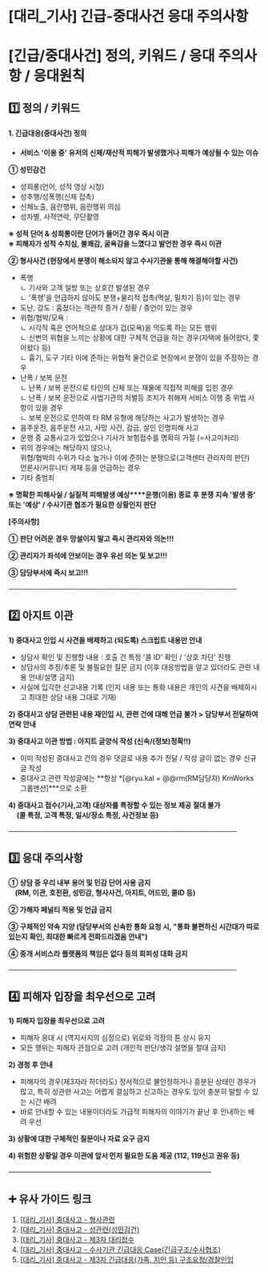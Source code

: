 # [대리_기사] 긴급-중대사건 응대 주의사항

**[긴급/중대사건] 정의, 키워드 / 응대 주의사항 / 응대원칙**
======================================

**1️⃣ 정의 / 키워드**
----------------

#### **1. 긴급대응(중대사건) 정의**

* **서비스 '이용 중' 유저의 신체/재산적 피해가 발생했거나 피해가 예상될 수 있는 이슈**

**① 성민감건**

* 성희롱(언어, 성적 영상 시청)
* 성추행/성폭행(신체 접촉)
* 신체노출, 음란행위, 음란행위 의심
* 성차별, 사적연락, 무단촬영

**※ 성적 단어 & 성희롱이란 단어가 들어간 경우 즉시 이관**  
**※ 피해자가 성적 수치심, 불쾌감, 굴욕감을 느꼈다고 발언한 경우 즉시 이관**

**② 형사사건 (현장에서 분쟁이 해소되지 않고 수사기관을 통해 해결해야할 사건)**

* 폭행  
  ㄴ 기사와 고객 일방 또는 상호간 발생된 경우  
  ㄴ '폭행'을 언급하지 않아도 분쟁+물리적 접촉(멱살, 밀치기 등)이 있는 경우
* 도난, 강도 : 훔쳤다는 객관적 증거 / 정황 / 증언이 있는 경우
* 위협/협박/모욕 :  
  ㄴ 시각적 혹은 언어적으로 상대가 겁(모욕)을 먹도록 하는 모든 행위  
  ㄴ 신변의 위협을 느끼는 상황에 대한 구체적 언급을 하는 경우(자택에 들어왔다, 쫓아왔다 등)   
  ㄴ 흉기, 도구 기타 이에 준하는 위협적 물건으로 현장에서 분쟁이 있을 주장하는 경우
* 난폭 / 보복 운전  
  ㄴ 난폭 / 보복 운전으로 타인의 신체 또는 재물에 직접적 피해를 입힌 경우  
  ㄴ 난폭 / 보복 운전으로 사법기관의 처벌등 조치가 취해져 서비스 이행 중 위법 사항이 있을 경우  
  ㄴ 보복 운전으로 인하여 타 RM 유형에 해당하는 사고가 발생하는 경우
* 음주운전, 음주운전 사고, 사망 사건, 감금, 살인 인명피해 사고
* 운행 중 교통사고가 있었으나 기사가 보험접수를 명확히 거절 (=사고미처리)
* 위의 경우에는 해당하지 않으나,  
  위협/협박의 수위가 다소 높거나 이에 준하는 분쟁으로(고객센터 관리자의 판단)  
  언론사/커뮤니티 게재 등을 언급하는 경우
* 기타 중범죄

**※ 명확한 피해사실 / 실질적 피해발생 예상****운행(이용) 종료 후 분쟁 지속 '발생 중' 또는 '예상' / 수사기관 협조가 필요한 상황인지 판단**

**[주의사항]**

**① 판단 어려운 경우 망설이지 말고 즉시 관리자와 의논!!!**

**② 관리자가 좌석에 안보이는 경우 유선 의논 및 보고!!!**

**③ 담당부서에 즉시 보고!!!**

──────────────────────────────────────────────

**2️⃣ 아지트 이관**
--------------

**1) 중대사고 인입 시 사견을 배제하고 (되도록) 스크립트 내용만 안내**

* 상담사 확인 및 진행할 내용 : 호출 건 특정 '콜 ID' 확인 / '상호 차단' 진행
* 상담사의 추정/추론 및 불필요한 질문 금지 (이후 대응방법을 알고 있더라도 관련 내용 안내/설명 금지)
* 사실에 입각한 신고내용 기록 (인지 내용 또는 통화 내용은 개인의 사견을 배제하시고 최대한 상담 내용 그대로 기재)

**2) 중대사고 상담 관련된 내용 재인입 시, 관련 건에 대해 언급 불가 > 담당부서 전달하여 연락 안내**

**3) 중대사고 이관 방법 : 아지트 글양식 작성 (신속/(정보)정확!!)**

* 이미 작성된 중대사고 건의 경우 댓글로 내용 추가 전달 / 작성 글이 없는 경우 신규 글 작성
* 중대사고 관련 작성글에는 **항상 *[@ryu.kal + @@rm(RM담당자) KmWorks 그룹멘션]***으로 소환

**4) 중대사고 접수(기사,고객) 대상자를 특정할 수 있는 정보 제공 절대 불가   
     (콜 특정, 고객 특정, 일시/장소 특정, 사건정보 등)**

──────────────────────────────────────────────

**3️⃣ 응대 주의사항**
---------------

**① 상담 중 우리 내부 용어 및 민감 단어 사용 금지  
    (RM, 이관, 호전환, 성민감, 형사사건, 아지트, 어드민, 콜ID 등)**

**② 가해자 페널티 적용 및 언급 금지**

**③ 구체적인 약속 지양 (담당부서의 신속한 통화 요청 시, "통화 불편하신 시간대가 따로 있는지 확인, 최대한 빠르게 전화드리겠음 안내")**

**④ 중개 서비스라 플랫폼의 책임은 없다 등의 회피성 대화 금지**

──────────────────────────────────────────────

**4️⃣ 피해자 입장을 최우선으로 고려**
------------------------

**1) 피해자 입장을 최우선으로 고려**

* 피해자 응대 시 (역지사지의 심정으로) 위로와 걱정의 톤 상시 유지
* 모든 행위는 피해자 관점으로 고려 (개인적 판단/생각 설명을 절대 금지)

**2) 경청 후 안내**

* 피해자의 경우(제3자라 하더라도) 정서적으로 불안정하거나 흥분된 상태인 경우가 많고, 특히 성관련 사고는 어렵게 결심하고 신고하는 경우도 있어 충분히 말할 수 있는 시간 배려
* 바로 안내할 수 있는 내용이더라도 가급적 피해자의 이야기가 끝난 후 안내하는 배려 우선

**3) 상황에 대한 구체적인 질문이나 자료 요구 금지**

**4) 위험한 상황일 경우 이관에 앞서 먼저 필요한 도움 제공 (112, 119신고 권유 등)**

―――――――――――――――――――――――――――――

**➕ 유사 가이드 링크**
---------------

1. [[대리\_기사] 중대사고 - 형사관련](https://kakaomobilitysupport.zendesk.com/hc/ko/articles/32730369003801)
2. [[대리\_기사] 중대사고 - 성관련(성민감건)](https://kakaomobilitysupport.zendesk.com/hc/ko/articles/32730904079897)
3. [[대리\_기사] 중대사고 - 제3자 대리접수](https://kakaomobilitysupport.zendesk.com/hc/ko/articles/32728947115161)
4. [[대리\_기사] 중대사고 - 수사기관 긴급대응 Case(긴급구조/수사협조)](https://kakaomobilitysupport.zendesk.com/hc/ko/articles/32729324106905)
5. [[대리\_기사] 중대사고 - 제3자 긴급대응(가족, 지인 등) 구조요청/경찰인입](https://kakaomobilitysupport.zendesk.com/hc/ko/articles/32728807709081)